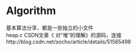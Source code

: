 # Algorithm
基本算法分享，都是一些独立的小文件</br>
heap.c CSDN文章《 对”堆”的理解》的源码，连接http://blog.csdn.net/socho/article/details/51565498
